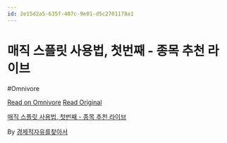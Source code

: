 ```yaml
---
id: 2e15d2a5-635f-407c-9e01-d5c2701178a1
---
```


# 매직 스플릿 사용법, 첫번째 -  종목 추천 라이브
#Omnivore
 
[Read on Omnivore](https://omnivore.app/me/https-youtube-com-watch-v-idn-68-j-8-hoc-u-1930626292d)
[Read Original](https://youtube.com/watch?v=Idn68J8hocU)
 
[매직 스플릿 사용법, 첫번째 - 종목 추천 라이브](https://youtube.com/watch?v=Idn68J8hocU)

By [경제적자유를찾아서](https://www.youtube.com/@findingfinancialfree)